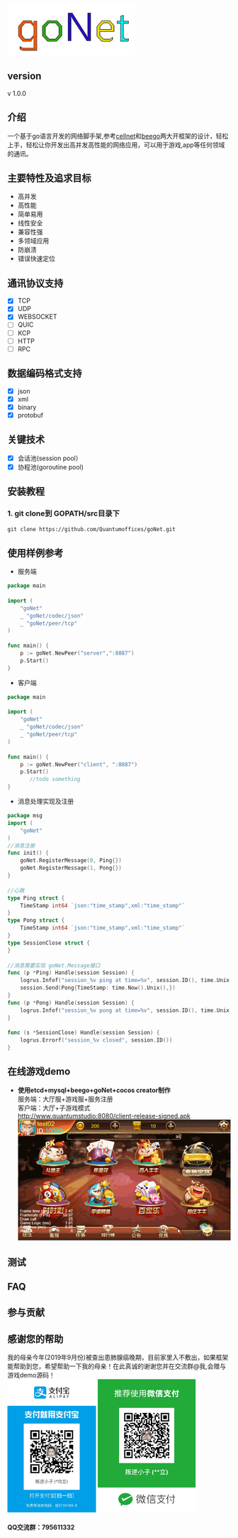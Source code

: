 
![goNetlogo](./logo.jpg)
## version
 v 1.0.0
## 介绍
一个基于go语言开发的网络脚手架,参考[cellnet](https://github.com/davyxu/cellnet)和[beego](https://github.com/astaxie/beego)两大开框架的设计，轻松上手，轻松让你开发出高并发高性能的网络应用，可以用于游戏,app等任何领域的通讯。

## 主要特性及追求目标
- 高并发
- 高性能
- 简单易用
- 线性安全
- 兼容性强
- 多领域应用
- 防崩溃
- 错误快速定位

## 通讯协议支持
- [x] TCP
- [x] UDP
- [x] WEBSOCKET
- [ ] QUIC
- [ ] KCP
- [ ] HTTP
- [ ] RPC
## 数据编码格式支持
- [x] json
- [x] xml
- [x] binary
- [x] protobuf

## 关键技术
- [x] 会话池(session pool）
- [x] 协程池(goroutine pool)

## 安装教程
### **1.** git clone到 GOPATH/src目录下

```
git clone https://github.com/Quantumoffices/goNet.git
```

## 使用样例参考
- 服务端
```go
package main

import (
	"goNet"
	_ "goNet/codec/json"
	_ "goNet/peer/tcp"
)

func main() {
	p := goNet.NewPeer("server",":8087")
	p.Start()
}

```
- 客户端
```go
package main

import (
	"goNet"
	_ "goNet/codec/json"
	_ "goNet/peer/tcp"
)

func main() {
	p := goNet.NewPeer("client", ":8087")
	p.Start()
       //todo something
}
```
- 消息处理实现及注册
```go
package msg
import (
	"goNet"
)
//消息注册
func init() {
	goNet.RegisterMessage(0, Ping{})
	goNet.RegisterMessage(1, Pong{})
}

//心跳
type Ping struct {
	TimeStamp int64 `json:"time_stamp",xml:"time_stamp"`
}
type Pong struct {
	TimeStamp int64 `json:"time_stamp",xml:"time_stamp"`
}
type SessionClose struct {
}

//消息需要实现 goNet.Message接口
func (p *Ping) Handle(session Session) {
	logrus.Infof("session_%v ping at time=%v", session.ID(), time.Unix(p.TimeStamp, 0).String())
	session.Send(Pong{TimeStamp: time.Now().Unix(),})
}
func (p *Pong) Handle(session Session) {
	logrus.Infof("session_%v pong at time=%v", session.ID(), time.Unix(p.TimeStamp, 0).String())
}

func (s *SessionClose) Handle(session Session) {
	logrus.Errorf("session_%v closed", session.ID())
}
```
## 在线游戏demo
- **使用etcd+mysql+beego+goNet+cocos creator制作**  
服务端：大厅服+游戏服+服务注册  
客户端：大厅+子游戏模式  
http://www.quantumstudio:8080/client-release-signed.apk
![display](./display_lkby.gif)
## 测试
## FAQ
## 参与贡献
## 感谢您的帮助
我的母亲今年(2019年9月份)被查出患肺腺癌晚期，目前家里入不敷出，如果框架能帮助到您，希望帮助一下我的母亲！在此真诚的谢谢您并在交流群@我,会赠与游戏demo源码！  
<img src="./ali_pay.JPG" height="300">  <img src="./wx_pay.JPG" height="300">


#### QQ交流群：795611332

